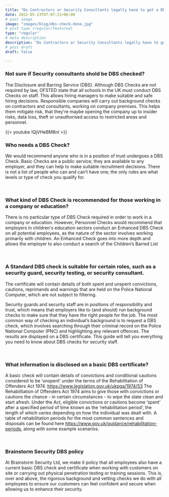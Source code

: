 ```yaml
---
title: "Do Contractors or Security Consultants legally have to get a DBS Check to work in my company or education setting?"
date: 2022-05-23T07:07:21+06:00
# post image
image: "images/blog/dbs-check-done.jpg"
# post type (regular/featured)
type: "regular"
# meta description
description: "Do Contractors or Security Consultants legally have to get a DBS Check"
# post draft
draft: false

---
```



### Not sure if Security consultants shold be DBS checked?
The Disclosure and Barring Service (DBS). Although DBS Checks are not required by law, OFSTED state that all schools in the UK must conduct DBS Checks on staff. This allows hiring managers to make suitable and safe hiring decisions. Responsible companies will carry out background checks on contractors and consultants, working on company premises. This helps them mitigate risk, that they're maybe opening the company up to insider risks, data loss, theft or unauthorised access to restricted areas and personnel. 



{{< youtube IQjVHeBM8nI >}} 

### Who needs a DBS Check?
We would recommend anyone who is in a position of trust undergoes a DBS Check. Basic Checks are a public service; they are available to any employer, and they can help to make suitable recruitment decisions. There is not a list of people who can and can’t have one; the only rules are what levels or type of check you qualify for. 

<br>

### What kind of DBS Check is recommended for those working in a company or education?
There is no particular type of DBS Check required in order to work in a company or education. However, Personnel Checks would recommend that employers in children's education sectors conduct an Enhanced DBS Check on all potential employees, as the nature of the sector involves working primarily with children. An Enhanced Check goes into more depth and allows the employer to also conduct a search of the Children’s Barred List 

<br>

### A Standard DBS check is suitable for certain roles, such as a security guard, security testing, or security consultant.
The certificate will contain details of both spent and unspent convictions, cautions, reprimands and warnings that are held on the Police National Computer, which are not subject to filtering.

Security guards and security staff are in positions of responsibility and trust, which means that employers like to (and should) run background checks to make sure that they have the right people for the job.
The most common way of checking an individual’s background is to request a DBS check, which involves searching through their criminal record on the Police National Computer (PNC) and highlighting any relevant offences. The results are displayed on a DBS certificate.
This guide will tell you everything you need to know about DBS checks for security staff.



<br>

### What information is disclosed on a basic DBS certificate?
A basic check will contain details of convictions and conditional cautions considered to be ‘unspent’ under the terms of the Rehabilitation of Offenders Act 1974. https://www.legislation.gov.uk/ukpga/1974/53
The Rehabilitation of Offenders Act 1974 aims to give those with convictions or cautions the chance - in certain circumstances - to wipe the slate clean and start afresh.
Under the Act, eligible convictions or cautions become ‘spent’ after a specified period of time known as the ‘rehabilitation period’, the length of which varies depending on how the individual was dealt with.
A table of rehabilitation periods for the most common sentences and disposals can be found here https://www.gov.uk/guidance/rehabilitation-periods, along with some example scenarios.


<br>

### Brainstorm Security DBS policy
At Brainstorm Security Ltd, we make it policy that all employees also have a current basic DBS check and certificate when working with customers on site or carrying out physical penetration testing or training sessions. This is, over and above, the rigorous background and vetting checks we do with all employees to ensure our customers can feel confident and secure when allowing us to enhance their security.


